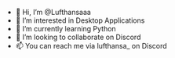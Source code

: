 - 👋 Hi, I’m @Lufthansaaa
- 👀 I’m interested in Desktop Applications
- 🌱 I’m currently learning Python
- 💞️ I’m looking to collaborate on Discord
- 📫 You can reach me via lufthansa_ on Discord

<!---
Lufthansaaa/Lufthansaaa is a ✨ special ✨ repository because its `README.md` (this file) appears on your GitHub profile.
You can click the Preview link to take a look at your changes.
--->
